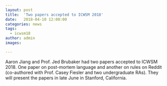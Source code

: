 ```yaml
---
layout: post
title:  'Two papers accepted to ICWSM 2018'
date:   2018-04-10 12:00:00
categories: news
tags:
  - icwsm18
author: admin
images:

---
```

Aaron Jiang and Prof. Jed Brubaker had two papers accepted to ICWSM 2018. One paper on post-mortem language and another on rules on Reddit (co-authored with Prof. Casey Fiesler and two undergraduate RAs). They will present the papers in late June in Stanford, California.
